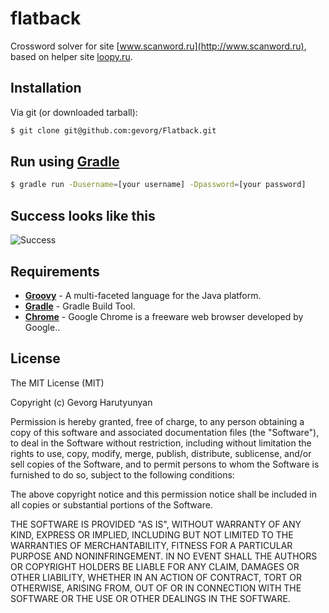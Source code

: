flatback
========

Crossword solver for site [www.scanword.ru](http://www.scanword.ru), based on helper site [loopy.ru](http://loopy.ru).

## Installation

Via git (or downloaded tarball):

```bash
$ git clone git@github.com:gevorg/Flatback.git
```

## Run using [Gradle](https://gradle.org/)

```bash
$ gradle run -Dusername=[your username] -Dpassword=[your password]
```

## Success looks like this

![Success](https://raw.github.com/gevorg/flatback/master/success.png)

## Requirements

 - **[Groovy](http://groovy-lang.org/)** - A multi-faceted language for the Java platform.
 - **[Gradle](https://gradle.org/)** - Gradle Build Tool.
 - **[Chrome](https://www.google.com/chrome/)** - Google Chrome is a freeware web browser developed by Google..

## License

The MIT License (MIT)

Copyright (c) Gevorg Harutyunyan

Permission is hereby granted, free of charge, to any person obtaining a copy of
this software and associated documentation files (the "Software"), to deal in
the Software without restriction, including without limitation the rights to
use, copy, modify, merge, publish, distribute, sublicense, and/or sell copies of
the Software, and to permit persons to whom the Software is furnished to do so,
subject to the following conditions:

The above copyright notice and this permission notice shall be included in all
copies or substantial portions of the Software.

THE SOFTWARE IS PROVIDED "AS IS", WITHOUT WARRANTY OF ANY KIND, EXPRESS OR
IMPLIED, INCLUDING BUT NOT LIMITED TO THE WARRANTIES OF MERCHANTABILITY, FITNESS
FOR A PARTICULAR PURPOSE AND NONINFRINGEMENT. IN NO EVENT SHALL THE AUTHORS OR
COPYRIGHT HOLDERS BE LIABLE FOR ANY CLAIM, DAMAGES OR OTHER LIABILITY, WHETHER
IN AN ACTION OF CONTRACT, TORT OR OTHERWISE, ARISING FROM, OUT OF OR IN
CONNECTION WITH THE SOFTWARE OR THE USE OR OTHER DEALINGS IN THE SOFTWARE.
